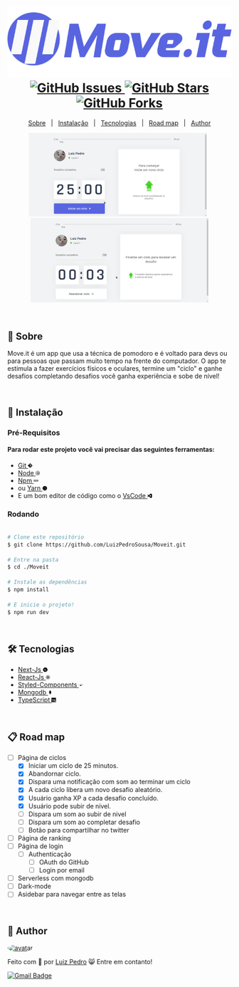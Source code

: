 <h1 align="center">
  <img src=".github/Images/logo.svg" alt="logo"/>
  <br>
  <a href="https://github.com/LuizPedroSousa/Moveit/issues">
    <img src="https://img.shields.io/github/issues/LuizPedroSousa/Moveit?color=5965E0&style=for-the-badge" alt="GitHub Issues"/>
  </a>
  <a href="https://github.com/LuizPedroSousa/Moveit/stargazers">
    <img src="https://img.shields.io/github/stars/LuizPedroSousa/Moveit?color=5965E0&style=for-the-badge" alt="GitHub Stars"/>
  </a>
  <a href="https://github.com/LuizPedroSousa/Moveit/network">
    <img src="https://img.shields.io/github/forks/LuizPedroSousa/Moveit?color=5965E0&style=for-the-badge" alt="GitHub Forks"/>
  </a>
</h1>

<p align="center">
  <a href="#page_facing_up-sobre">Sobre</a>&nbsp;&nbsp;&nbsp;|&nbsp;&nbsp;&nbsp;<a href="#closed_book-instalação">Instalação</a>&nbsp;&nbsp;&nbsp;|&nbsp;&nbsp;&nbsp;<a href="#-tecnologias">Tecnologias</a>&nbsp;&nbsp;&nbsp;|&nbsp;&nbsp;&nbsp;<a href="#clipboard-road-map">Road map</a>&nbsp;&nbsp;&nbsp;|&nbsp;&nbsp;&nbsp;<a href="#man-author">Author</a>
</p>

<p align="center">
  <img src=".github/Gifs/start-countdown.gif" width="400" alt="coutdown"/>
  &nbsp;
  <img src=".github/Gifs/recive-challenge.gif" width="400"alt="recive-challenge"/>
</p>
<br/>

## :page_facing_up: Sobre

Move.it é um app que usa a técnica de pomodoro e é voltado para devs ou para pessoas que passam muito tempo na frente do computador. O app te estimula a fazer exercícios físicos e oculares, termine um "ciclo" e ganhe desafios completando desafios você ganha experiência e sobe de nível!

<br/>

## :closed_book: Instalação

### Pré-Requisitos

#### Para rodar este projeto você vai precisar das seguintes ferramentas:

- <a href="https://git-scm.com/downloads">
    Git <img src=".github/Images/git.svg" width="10"  alt="Git"/>
  </a>
- <a href="https://nodejs.org/pt-br/">
    Node <img src=".github/Images/node-js.svg" width="10" alt="Git"/>
  </a>
- <a href="https://www.npmjs.com/">Npm <img src=".github/Images/npm.svg" width="10" alt="Npm"/></a>
- ou <a href="https://yarnpkg.com/getting-started/install">Yarn <img src=".github/Images/yarn.svg" width="10" alt="Yarn"/></a>
- E um bom editor de código como o
  <a href="https://code.visualstudio.com/">
  VsCode <img src=".github/Images/visualstudiocode.svg" alt="vscode" width="10"/>
  </a>

### Rodando

```bash

# Clone este repositório
$ git clone https://github.com/LuizPedroSousa/Moveit.git

# Entre na pasta
$ cd ./Moveit

# Instale as dependências
$ npm install

# E inicie o projeto!
$ npm run dev

```

<br/>

## 🛠 Tecnologias

- <a href="https://nextjs.org/">
  Next-Js <img width="10" src=".github/Images/next-js.svg"/>
  </a>

- <a href="https://reactjs.org/">
  React-Js <img width="10" src=".github/Images/react.svg"/>
  </a>

- <a href="https://styled-components.com/">
  Styled-Components <img width="10" src=".github/Images/styled-components.svg"/>
  </a>

- <a href="https://www.mongodb.com/">
  Mongodb <img width="10" src=".github/Images/mongodb.svg"/>
  </a>

- <a href="https://www.typescriptlang.org/">
  TypeScript <img width="10" src=".github/Images/typescript.svg"/>
  </a>

<br/>

## :clipboard: Road map

- [ ] Página de ciclos
  - [x] Iniciar um ciclo de 25 minutos.
  - [x] Abandornar ciclo.
  - [x] Dispara uma notificação com som ao terminar um ciclo
  - [x] A cada ciclo libera um novo desafio aleatório.
  - [x] Usuário ganha XP a cada desafio concluído.
  - [x] Usuário pode subir de nível.
  - [ ] Dispara um som ao subir de nivel
  - [ ] Dispara um som ao completar desafio
  - [ ] Botão para compartilhar no twitter
- [ ] Página de ranking
- [ ] Página de login
  - [ ] Authenticação
    - [ ] OAuth do GitHub
    - [ ] Login por email
- [ ] Serverless com mongodb
- [ ] Dark-mode
- [ ] Asidebar para navegar entre as telas

<br/>

## :man: Author

<a href="https://github.com/LuizPedroSousa">
  <img src="https://avatars.githubusercontent.com/u/62396753?s=460&u=2b00598abce2cd6c536d26c2ee8f45b6de332527&v=4" alt ="avatar" style="border-radius: 50%;" width="100px">
  <br/>
</a>
<p>Feito com 💜 por <a href="https://github.com/LuizPedroSousa">Luiz Pedro</a> 😸 Entre em contanto!</p>

[![Gmail Badge](https://img.shields.io/badge/-luizpedrosousa64@gmail.com-5965E0?style=flat-square&logo=Gmail&logoColor=white&link=mailto:luizpedrosousa64@gmail.com)](mailto:luizpedrosousa64@gmail.com)
